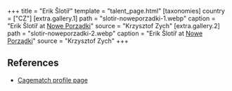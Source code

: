+++
title = "Erik Šlotíř"
template = "talent_page.html"
[taxonomies]
country = ["CZ"]
[extra.gallery.1]
path = "slotir-noweporzadki-1.webp"
caption = "Erik Šlotíř at [Nowe Porządki](@/e/ptw/2025-01-11-ptw-nowe-porzadki.md)"
source = "Krzysztof Zych"
[extra.gallery.2]
path = "slotir-noweporzadki-2.webp"
caption = "Erik Šlotíř at [Nowe Porządki](@/e/ptw/2025-01-11-ptw-nowe-porzadki.md)"
source = "Krzysztof Zych"
+++

## References

* [Cagematch profile page](https://www.cagematch.net/?id=2&nr=27518)
